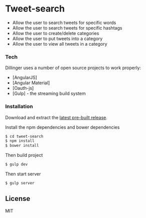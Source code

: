 # Tweet-search
- Allow the user to search tweets for specific words
- Allow the user to search tweets for specific hashtags
- Allow the user to create/delete categories
- Allow the user to put tweets into a category
- Allow the user to view all tweets in a category


### Tech

Dillinger uses a number of open source projects to work properly:

* [AngularJS]
* [Angular Material]
* [Oauth-js]
* [Gulp] - the streaming build system

### Installation
Download and extract the [latest pre-built release](https://github.com/lapachuka/tweet-search/releases).

Install the npm dependencies and bower dependencies

```sh
$ cd tweet-search
$ npm install
$ bower install
```

Then build project

```sh
$ gulp dev
```
Then start server
```sh
$ gulp server
```

License
----

MIT
